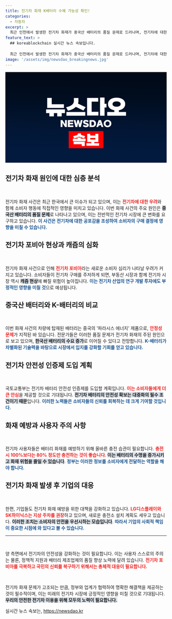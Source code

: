 ```yaml
---
title: 전기차 화재 K배터리 수혜 가능성 확인!
categories:
  - 자동차
excerpt: >
  최근 인천에서 발생한 전기차 화재가 중국산 배터리의 품질 문제로 드러나며, 전기차에 대한 공포감이 커지고 있다. 이에 따라 K배터리 장착 차량의 안전성에 대한 기대감과 함께, 정부의 예방책 필요성이 높아지고 있다.
feature_text: >
  ## koreablockchain 실시간 뉴스 속보입니다.

  최근 인천에서 발생한 전기차 화재가 중국산 배터리의 품질 문제로 드러나며, 전기차에 대한 공포감이 커지고 있다. 이에 따라 K배터리 장착 차량의 안전성에 대한 기대감과 함께, 정부의 예방책 필요성이 높아지고 있다.
image: '/assets/img/newsdao_breakingnews.jpg'
---
```


<p><img src="/assets/img/newsdao_breakingnews.jpg" alt="koreablockchain 속보" /></p>

<h2 data-ke-size="size26">전기차 화재 원인에 대한 심층 분석</h2>

<p data-ke-size="size16">&nbsp;</p>

<p>전기차 화재 사건은 최근 한국에서 큰 이슈가 되고 있으며, 이는 <b><span style="color: #ee2323;">전기차에 대한 우려</span></b>와 함께 소비자 행동에 직접적인 영향을 미치고 있습니다. 이번 화재 사건의 주요 원인은 <b><span style="background-color: #21538527;">중국산 배터리의 품질 문제</span></b>로 나타나고 있으며, 이는 전반적인 전기차 시장에 큰 변화를 요구하고 있습니다. <b><span style="color: #1a5490;">이 사건은 전기차에 대한 공포감을 조성하여 소비자의 구매 결정에 영향을 미칠 수 있습니다.</span></b></p>

<h2 data-ke-size="size26">전기차 포비아 현상과 캐즘의 심화</h2>

<p data-ke-size="size16">&nbsp;</p>

<p>전기차 화재 사건으로 인해 <b><span style="color: #ee2323;">전기차 포비아</span></b>라는 새로운 소비자 심리가 나타날 우려가 커지고 있습니다. 소비자들이 전기차 구매를 주저하게 되면, 부동산 시장과 함께 전기차 시장 역시 <b><span style="background-color: #21538527;">캐즘 현상</span></b>에 빠질 위험이 높아집니다. <b><span style="color: #1a5490;">이는 전기차 산업의 연구 개발 투자에도 부정적인 영향을 미칠 것</span></b>으로 예상됩니다.</p>

<h2 data-ke-size="size26">중국산 배터리와 K-배터리의 비교</h2>

<p data-ke-size="size16">&nbsp;</p>

<p>이번 화재 사건의 차량에 탑재된 배터리는 중국의 '파라시스 에너지' 제품으로, <b><span style="color: #ee2323;">안정성 문제</span></b>가 지적된 바 있습니다. 전문가들은 이러한 품질 문제가 전기차 화재의 주된 원인으로 보고 있으며, <b><span style="background-color: #21538527;">한국산 배터리의 수요 증가</span></b>로 이어질 수 있다고 전망합니다. <b><span style="color: #1a5490;">K-배터리가 차별화된 기술력을 바탕으로 시장에서 입지를 강화할 기회를 얻고 있습니다.</span></b></p>

<h2 data-ke-size="size26">전기차 안전성 인증제 도입 계획</h2>

<p data-ke-size="size16">&nbsp;</p>

<p>국토교통부는 전기차 배터리 안전성 인증제를 도입할 계획입니다. <b><span style="color: #ee2323;">이는 소비자들에게 더 큰 안심</span></b>을 제공할 것으로 기대됩니다. <b><span style="background-color: #21538527;">전기차 배터리의 안전성 확보는 대중화의 필수 조건이기 때문</span></b>입니다. <b><span style="color: #1a5490;">이러한 노력들은 소비자들의 신뢰를 회복하는 데 크게 기여할 것입니다.</span></b></p>

<h2 data-ke-size="size26">화재 예방과 사용자 주의 사항</h2>

<p data-ke-size="size16">&nbsp;</p>

<p>전기차 사용자들은 배터리 화재를 예방하기 위해 올바른 충전 습관이 필요합니다. <b><span style="color: #ee2323;">충전 시 100%보다는 80% 정도만 충전하는 것이 좋습니다</span></b>. <b><span style="background-color: #21538527;">이는 배터리의 수명을 증가시키고 화재 위험을 줄일 수 있습니다</span></b>. <b><span style="color: #1a5490;">정부는 이러한 정보를 소비자에게 전달하는 역할을 해야 합니다.</span></b></p>

<h2 data-ke-size="size26">전기차 화재 발생 후 기업의 대응</h2>

<p data-ke-size="size16">&nbsp;</p>

<p>한편, 기업들도 전기차 화재 예방을 위한 대책을 강화하고 있습니다. <b><span style="color: #ee2323;">LG디스플레이와 SK하이닉스는 지상 주차를 권장</span></b>하고 있으며, 새로운 충전소 설치 계획도 세우고 있습니다. <b><span style="background-color: #21538527;">이러한 조치는 소비자의 안전을 우선시하는 모습입니다</span></b>. <b><span style="color: #1a5490;">따라서 기업의 사회적 책임이 중요한 시점에 와 있다고 볼 수 있습니다.</span></b></p>

<hr>

<p data-ke-size="size16">&nbsp;</p>

<p>양 측면에서 전기차의 안전성을 강화하는 것이 필요합니다. 이는 사용자 스스로의 주의는 물론, 정책적 지원과 배터리 제조업체의 품질 향상 노력에 달려 있습니다. <b><span style="color: #ee2323;">전기차 포비아를 극복하고 국민의 신뢰를 복구하기 위해서는 총체적 대응이 필요합니다.</span></b></p>

<p data-ke-size="size16">&nbsp;</p>

<p>전기차 화재 문제가 고조되는 만큼, 정부와 업계가 협력하여 명확한 해결책을 제공하는 것이 필수적이며, 이는 미래의 전기차 시장에 긍정적인 영향을 미칠 것으로 기대됩니다. <b><span style="background-color: #21538527;">우리의 안전한 전기차 이용을 위해 모두의 노력이 필요합니다.</span></b></p>
실시간 뉴스 속보는, <a href="https://newsdao.kr" rel="dofollow">https://newsdao.kr</a>


